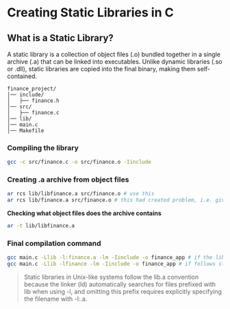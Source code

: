# Creating Static Libraries in C

## What is a Static Library?

A static library is a collection of object files (.o) bundled together in a single archive (.a) that can be linked into executables. Unlike dynamic libraries (.so or .dll), static libraries are copied into the final binary, making them self-contained.


```
finance_project/
│── include/
│   ├── finance.h
│── src/
│   ├── finance.c
│── lib/
│── main.c
│── Makefile
```

### Compiling the library
```bash
gcc -c src/finance.c -o src/finance.o -Iinclude
```

### Creating .a archive from object files
```bash
ar rcs lib/libfinance.a src/finance.o # use this
ar rcs lib/finance.a src/finance.o # this had created problem, i.e. giving non-standard name to the library file
```
**Checking what object files does the archive contains**
```bash
ar -t lib/libfinance.a
```

### Final compilation command
```bash
gcc main.c -Llib -l:finance.a -lm -Iinclude -o finance_app # if the library name is non standard
gcc main.c -Llib -lfinance -lm -Iinclude -o finance_app # if follows standard naming of static file like. libfinance, libcalculator, etc.
```
>Static libraries in Unix-like systems follow the lib<name>.a convention because the linker (ld) automatically searches for files prefixed with lib when using -l<name>, and omitting this prefix requires explicitly specifying the filename with -l:<name>.a.
